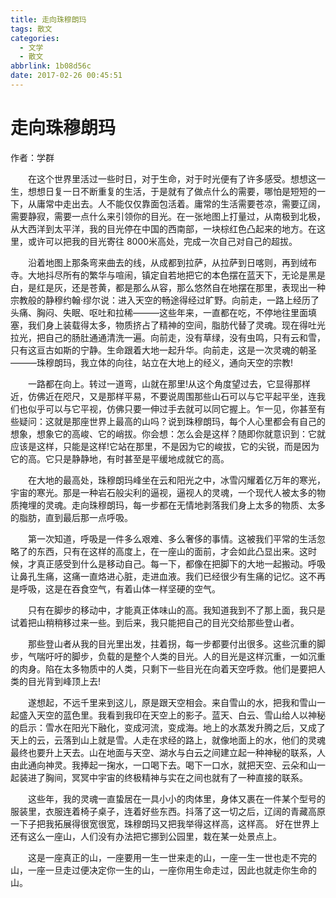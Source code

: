 ```yaml
---
title: 走向珠穆朗玛
tags: 散文
categories:
  - 文学
  - 散文
abbrlink: 1b08d56c
date: 2017-02-26 00:45:51
---
```

  
# 走向珠穆朗玛

 作者：学群

&emsp;&emsp;在这个世界里活过一些时日，对于生命，对于时光便有了许多感受。想想这一生，想想日复一日不断重复的生活，于是就有了做点什么的需要，哪怕是短短的一下，从庸常中走出去。人不能仅仅靠面包活着。庸常的生活需要苍凉，需要辽阔，需要静寂，需要一点什么来引领你的目光。<!-- more -->在一张地图上打量过，从南极到北极，从大西洋到太平洋，我的目光停在中国的西南部，一块棕红色凸起来的地方。在这里，或许可以把我的目光寄往 8000米高处，完成一次自己对自己的超拔。

&emsp;&emsp;沿着地图上那条弯来曲去的线，从成都到拉萨，从拉萨到日喀则，再到绒布寺。大地抖尽所有的繁华与喧闹，镇定自若地把它的本色摆在蓝天下，无论是黑是白，是红是灰，还是苍黄，都是那么从容，那么悠然自在地摆在那里，表现出一种宗教般的静穆约翰·缪尔说：进入天空的畅途得经过旷野。向前走，一路上经历了头痛、胸闷、失眠、呕吐和拉稀———这些年来，一直都在吃，不停地往里面填塞，我们身上装载得太多，物质挤占了精神的空间，脂肪代替了灵魂。现在得吐光拉光，把自己的肠肚通通清洗一遍。向前走，没有草绿，没有虫鸣，只有云和雪，只有这亘古如斯的宁静。生命跟着大地一起升华。向前走，这是一次灵魂的朝圣———珠穆朗玛，我立体的向往，站立在大地上的经义，通向天空的宗教!

&emsp;&emsp;一路都在向上。转过一道弯，山就在那里!从这个角度望过去，它显得那样近，仿佛近在咫尺，又是那样平易，不要说周围那些山石可以与它平起平坐，连我们也似乎可以与它平视，仿佛只要一伸过手去就可以同它握上。乍一见，你甚至有些疑问：这就是那座世界上最高的山吗？说到珠穆朗玛，每个人心里都会有自己的想象，想象它的高峻、它的峭拔。你会想：怎么会是这样？随即你就意识到：它就应该是这样，只能是这样!它站在那里，不是因为它的峻拔，它的尖锐，而是因为它的高。它只是静静地，有时甚至是平缓地成就它的高。

&emsp;&emsp;在大地的最高处，珠穆朗玛峰坐在云和阳光之中，冰雪闪耀着亿万年的寒光，宇宙的寒光。那是一种岩石般尖利的逼视，逼视人的灵魂，一个现代人被太多的物质掩埋的灵魂。走向珠穆朗玛，每一步都在无情地剥落我们身上太多的物质、太多的脂肪，直到最后那一点呼吸。

&emsp;&emsp;第一次知道，呼吸是一件多么艰难、多么奢侈的事情。这被我们平常的生活忽略了的东西，只有在这样的高度上，在一座山的面前，才会如此凸显出来。这时候，才真正感受到什么是移动自己。每一下，都像在把脚下的大地一起搬动。呼吸让鼻孔生痛，这痛一直烙进心脏，走进血液。我们已经很少有生痛的记忆。这不再是呼吸，这是在吞食空气，有着山体一样坚硬的空气。

&emsp;&emsp;只有在脚步的移动中，才能真正体味山的高。我知道我到不了那上面，我只是试着把山稍稍移过来一些。到后来，我只能把自己的目光交给那些登山者。

&emsp;&emsp;那些登山者从我的目光里出发，拄着拐，每一步都要付出很多。这些沉重的脚步，气喘吁吁的脚步，负载的是整个人类的目光。人的目光是这样沉重，一如沉重的肉身。陷在太多物质中的人类，只剩下一些目光在向着天空呼救。他们是要把人类的目光背到峰顶上去!

&emsp;&emsp;遂想起，不远千里来到这儿，原是跟天空相会。来自雪山的水，把我和雪山一起盛入天空的蓝色里。我看到我印在天空上的影子。蓝天、白云、雪山给人以神秘的启示：雪水在阳光下融化，变成河流，变成海。地上的水蒸发升腾之后，又成了天上的云，云落到山上就是雪。人走在求经的路上，就像地面上的水，他们的灵魂最终也要升上天去。山在地面与天空、湖水与白云之间建立起一种神秘的联系，人由此通向神灵。我捧起一掬水，一口喝下去。喝下一口水，就把天空、云朵和山一起装进了胸间，冥冥中宇宙的终极精神与实在之间也就有了一种直接的联系。

&emsp;&emsp;这些年，我的灵魂一直蛰居在一具小小的肉体里，身体又裹在一件某个型号的服装里，衣服连着椅子桌子，连着好些东西。抖落了这一切之后，辽阔的青藏高原一下子把我拓展得很宽很宽，珠穆朗玛又把我举得这样高，这样高。 好在世界上还有这么一座山，人们没有办法把它挪到公园里，栽在某一处景点上。

&emsp;&emsp;这是一座真正的山，一座要用一生一世来走的山，一座一生一世也走不完的山，一座一旦走过便决定你一生的山，一座你用生命走过，因此也就走你生命的山。